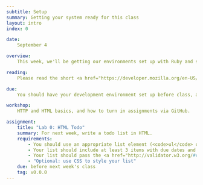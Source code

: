 ```yaml
---
subtitle: Setup
summary: Getting your system ready for this class
layout: intro
index: 0

date:
    September 4

overview:
    This week, we'll be getting our environments set up with Ruby and some other tools that are necessary for this class, as well as going over some basic HTML syntax and the GitHub turn-in system.

reading:
    Please read the short <a href="https://developer.mozilla.org/en-US/docs/Web/Guide/HTML/Introduction">MDN Introduction to HTML</a> and complete the [Try Git](http://try.github.io) exercises before class.

due:
    You should have your development environment set up before class, according to sections 0.1-0.3 in this chapter.

workshop:
    HTTP and HTML basics, and how to turn in assignments via GitHub.

assignment:
    title: "Lab 0: HTML Todo"
    summary: For next week, write a todo list in HTML.
    requirements:
        - You should use an appropriate list element (<code>ul</code> or <code>li</code> for your list)
        - Your list should include at least 3 items with due dates and 3 items without due dates.
        - Your list should pass the <a href="http://validator.w3.org/#validate_by_input">w3c validator</a> with no errors.
        - "Optional: use CSS to style your list"
    due: before next week's class
    tag: v0.0.0
---
```

